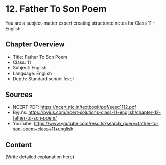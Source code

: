 # 12. Father To Son Poem

You are a subject-matter expert creating structured notes for Class 11 - English.

## Chapter Overview
- Title: Father To Son Poem
- Class: 11
- Subject: English
- Language: English
- Depth: Standard school level

## Sources
- NCERT PDF: https://ncert.nic.in/textbook/pdf/eesc1112.pdf
- Byju's: https://byjus.com/ncert-solutions-class-11-english/chapter-12-father-to-son-poem/
- YouTube: https://www.youtube.com/results?search_query=father-to-son-poem+class+11+english

## Content
(Write detailed explanation here)
